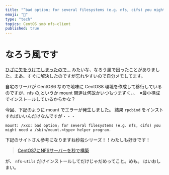 ```yaml
---
title: "”bad option; for several filesystems (e.g. nfs, cifs) you might need”"
emoji: "📝"
type: "tech"
topics: CentOS smb nfs-client
published: true
---
```


# なろう風です
[ひざに矢をうけてしまったので…](https://ncode.syosetu.com/n0074em/) みたいな、なろう風で困ったことがありました。まあ、すぐに解決したのですが忘れやすいので自分メモしてます。

自宅のサーバが CentOS6 なので地味に CentOS8 環境を作成して移行しているのですが、nfs の,というか mount 関連は何故かいつもつまずく、、　※最小構成でインストールしているからかな？

今回、下記のように mount でエラーが発生しました。
結果 `rpcbind` をインストすればいいんだけなんですが・・・

```text
mount: /xxx: bad option; for several filesystems (e.g. nfs, cifs) you might need a /sbin/mount.<type> helper program.
```

下記のサイトさん参考になりますね秒殺シリーズ！！わたしも好きです！

> [CentOS7にNFSサーバーを秒で構築](https://qiita.com/Esfahan/items/1b5b3a74dcd86fd30e5c)

が、 `nfs-utils` だけインストールしてだけじゃだめってこと。めも。
はいおしまい。



